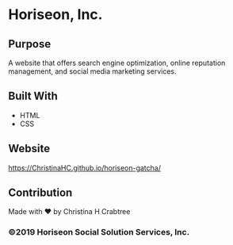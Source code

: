 # Horiseon, Inc.

## Purpose
A website that offers search engine optimization, online reputation management, and social media marketing services.

## Built With
* HTML
* CSS

## Website
https://ChristinaHC.github.io/horiseon-gatcha/

## Contribution
Made with ❤️ by Christina H Crabtree

### ©️2019 Horiseon Social Solution Services, Inc.
